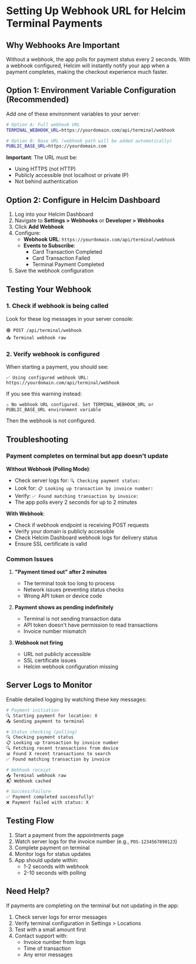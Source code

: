 # Setting Up Webhook URL for Helcim Terminal Payments

## Why Webhooks Are Important

Without a webhook, the app polls for payment status every 2 seconds. With a webhook configured, Helcim will instantly notify your app when a payment completes, making the checkout experience much faster.

## Option 1: Environment Variable Configuration (Recommended)

Add one of these environment variables to your server:

```bash
# Option A: Full webhook URL
TERMINAL_WEBHOOK_URL=https://yourdomain.com/api/terminal/webhook

# Option B: Base URL (webhook path will be added automatically)
PUBLIC_BASE_URL=https://yourdomain.com
```

**Important**: The URL must be:
- Using HTTPS (not HTTP)
- Publicly accessible (not localhost or private IP)
- Not behind authentication

## Option 2: Configure in Helcim Dashboard

1. Log into your Helcim Dashboard
2. Navigate to **Settings > Webhooks** or **Developer > Webhooks**
3. Click **Add Webhook**
4. Configure:
   - **Webhook URL**: `https://yourdomain.com/api/terminal/webhook`
   - **Events to Subscribe**:
     - Card Transaction Completed
     - Card Transaction Failed
     - Terminal Payment Completed
5. Save the webhook configuration

## Testing Your Webhook

### 1. Check if webhook is being called
Look for these log messages in your server console:
```
🟢 POST /api/terminal/webhook
📥 Terminal webhook raw
```

### 2. Verify webhook is configured
When starting a payment, you should see:
```
✅ Using configured webhook URL: https://yourdomain.com/api/terminal/webhook
```

If you see this warning instead:
```
⚠️ No webhook URL configured. Set TERMINAL_WEBHOOK_URL or PUBLIC_BASE_URL environment variable
```
Then the webhook is not configured.

## Troubleshooting

### Payment completes on terminal but app doesn't update

**Without Webhook (Polling Mode)**:
- Check server logs for: `🔍 Checking payment status:`
- Look for: `📋 Looking up transaction by invoice number:`
- Verify: `✅ Found matching transaction by invoice:`
- The app polls every 2 seconds for up to 2 minutes

**With Webhook**:
- Check if webhook endpoint is receiving POST requests
- Verify your domain is publicly accessible
- Check Helcim Dashboard webhook logs for delivery status
- Ensure SSL certificate is valid

### Common Issues

1. **"Payment timed out" after 2 minutes**
   - The terminal took too long to process
   - Network issues preventing status checks
   - Wrong API token or device code

2. **Payment shows as pending indefinitely**
   - Terminal is not sending transaction data
   - API token doesn't have permission to read transactions
   - Invoice number mismatch

3. **Webhook not firing**
   - URL not publicly accessible
   - SSL certificate issues
   - Helcim webhook configuration missing

## Server Logs to Monitor

Enable detailed logging by watching these key messages:

```bash
# Payment initiation
🔍 Starting payment for location: X
📤 Sending payment to terminal

# Status checking (polling)
🔍 Checking payment status
📋 Looking up transaction by invoice number
🔍 Fetching recent transactions from device
📊 Found X recent transactions to search
✅ Found matching transaction by invoice

# Webhook receipt
📥 Terminal webhook raw
📬 Webhook cached

# Success/Failure
✅ Payment completed successfully!
❌ Payment failed with status: X
```

## Testing Flow

1. Start a payment from the appointments page
2. Watch server logs for the invoice number (e.g., `POS-1234567890123`)
3. Complete payment on terminal
4. Monitor logs for status updates
5. App should update within:
   - 1-2 seconds with webhook
   - 2-10 seconds with polling

## Need Help?

If payments are completing on the terminal but not updating in the app:

1. Check server logs for error messages
2. Verify terminal configuration in Settings > Locations
3. Test with a small amount first
4. Contact support with:
   - Invoice number from logs
   - Time of transaction
   - Any error messages
